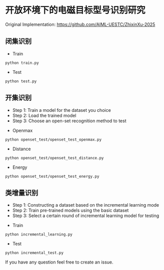 # 开放环境下的电磁目标型号识别研究
Original Implementation: https://github.com/AIML-UESTC/ZhixinXu-2025

## 闭集识别
- Train
```
python train.py
```
- Test
```
python test.py
```
## 开集识别
* Step 1: Train a model for the dataset you choice
* Step 2: Load the trained model
* Step 3: Choose an open-set recognition method to test
- Openmax
```
python openset_test/openset_test_openmax.py
```
- Distance
```
python openset_test/openset_test_distance.py
```
- Energy
```
python openset_test/openset_test_energy.py
```

## 类增量识别
* Step 1: Constructing a dataset based on the incremental learning mode
* Step 2: Train pre-trained models using the basic dataset
* Step 3: Select a certain round of incremental learning model for testing
- Train
```
python incremental_learning.py
```
- Test
```
python incremental_test.py
```

If you have any question feel free to create an issue.
